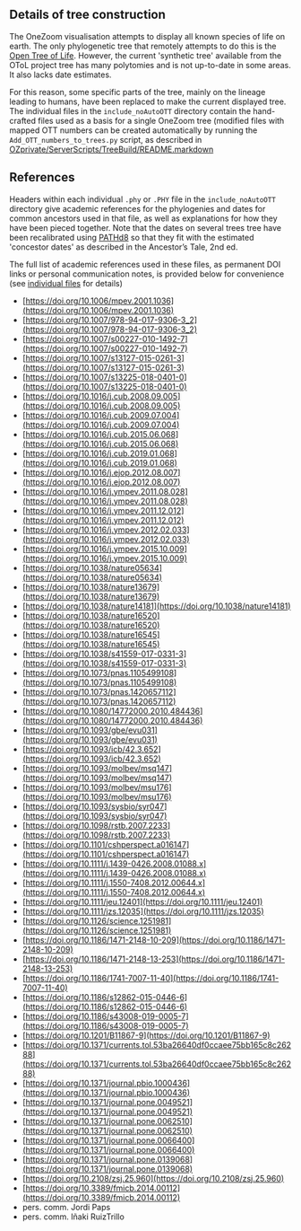 ## Details of tree construction

The OneZoom visualisation attempts to display all known species of life on earth. The only phylogenetic tree that remotely attempts to do this is the [Open Tree of Life](https://tree.opentreeoflife.org). However, the current 'synthetic tree' available from the OToL project tree has many polytomies and is not up-to-date in some areas. It also lacks date estimates.

For this reason, some specific parts of the tree, mainly on the lineage leading to humans, have been replaced to make the current displayed tree. The individual files in the `include_noAutoOTT` directory contain the hand-crafted files used as a basis for a single OneZoom tree (modified files with mapped OTT numbers can be created automatically by running the `Add_OTT_numbers_to_trees.py` script, as described in [OZprivate/ServerScripts/TreeBuild/README.markdown](../../../../../OZprivate/ServerScripts/TreeBuild/README.markdown)

## References

Headers within each individual `.phy` or `.PHY` file in the `include_noAutoOTT` directory give academic references for the phylogenies and dates for common ancestors used in that file, as well as explanations for how they have been pieced together. Note that the dates on several trees tree have been recalibrated using [PATHd8](http://www2.math.su.se/PATHd8/) so that they fit with the estimated 'concestor dates' as described in the Ancestor’s Tale, 2nd ed.

The full list of academic references used in these files, as permanent DOI links or personal communication notes, is provided below for convenience (see [individual files](include_noAutoOTT) for details)

<!-- Note that the text below was obtained by

perl -ne 'print "* [$1]($1)\n" if m|(https://doi\S+)|g' include_noAutoOTT/* | sort | uniq
perl -ne 'print "* $1\n" if m|(pers.\s+comm.\s+\S+\s+\S+)|g' include_noAutoOTT/*

 -->
 
* [https://doi.org/10.1006/mpev.2001.1036](https://doi.org/10.1006/mpev.2001.1036)
* [https://doi.org/10.1007/978-94-017-9306-3_2](https://doi.org/10.1007/978-94-017-9306-3_2)
* [https://doi.org/10.1007/s00227-010-1492-7](https://doi.org/10.1007/s00227-010-1492-7)
* [https://doi.org/10.1007/s13127-015-0261-3](https://doi.org/10.1007/s13127-015-0261-3)
* [https://doi.org/10.1007/s13225-018-0401-0](https://doi.org/10.1007/s13225-018-0401-0)
* [https://doi.org/10.1016/j.cub.2008.09.005](https://doi.org/10.1016/j.cub.2008.09.005)
* [https://doi.org/10.1016/j.cub.2009.07.004](https://doi.org/10.1016/j.cub.2009.07.004)
* [https://doi.org/10.1016/j.cub.2015.06.068](https://doi.org/10.1016/j.cub.2015.06.068)
* [https://doi.org/10.1016/j.cub.2019.01.068](https://doi.org/10.1016/j.cub.2019.01.068)
* [https://doi.org/10.1016/j.ejop.2012.08.007](https://doi.org/10.1016/j.ejop.2012.08.007)
* [https://doi.org/10.1016/j.ympev.2011.08.028](https://doi.org/10.1016/j.ympev.2011.08.028)
* [https://doi.org/10.1016/j.ympev.2011.12.012](https://doi.org/10.1016/j.ympev.2011.12.012)
* [https://doi.org/10.1016/j.ympev.2012.02.033](https://doi.org/10.1016/j.ympev.2012.02.033)
* [https://doi.org/10.1016/j.ympev.2015.10.009](https://doi.org/10.1016/j.ympev.2015.10.009)
* [https://doi.org/10.1038/nature05634](https://doi.org/10.1038/nature05634)
* [https://doi.org/10.1038/nature13679](https://doi.org/10.1038/nature13679)
* [https://doi.org/10.1038/nature14181](https://doi.org/10.1038/nature14181)
* [https://doi.org/10.1038/nature16520](https://doi.org/10.1038/nature16520)
* [https://doi.org/10.1038/nature16545](https://doi.org/10.1038/nature16545)
* [https://doi.org/10.1038/s41559-017-0331-3](https://doi.org/10.1038/s41559-017-0331-3)
* [https://doi.org/10.1073/pnas.1105499108](https://doi.org/10.1073/pnas.1105499108)
* [https://doi.org/10.1073/pnas.1420657112](https://doi.org/10.1073/pnas.1420657112)
* [https://doi.org/10.1080/14772000.2010.484436](https://doi.org/10.1080/14772000.2010.484436)
* [https://doi.org/10.1093/gbe/evu031](https://doi.org/10.1093/gbe/evu031)
* [https://doi.org/10.1093/icb/42.3.652](https://doi.org/10.1093/icb/42.3.652)
* [https://doi.org/10.1093/molbev/msq147](https://doi.org/10.1093/molbev/msq147)
* [https://doi.org/10.1093/molbev/msu176](https://doi.org/10.1093/molbev/msu176)
* [https://doi.org/10.1093/sysbio/syr047](https://doi.org/10.1093/sysbio/syr047)
* [https://doi.org/10.1098/rstb.2007.2233](https://doi.org/10.1098/rstb.2007.2233)
* [https://doi.org/10.1101/cshperspect.a016147](https://doi.org/10.1101/cshperspect.a016147)
* [https://doi.org/10.1111/j.1439-0426.2008.01088.x](https://doi.org/10.1111/j.1439-0426.2008.01088.x)
* [https://doi.org/10.1111/j.1550-7408.2012.00644.x](https://doi.org/10.1111/j.1550-7408.2012.00644.x)
* [https://doi.org/10.1111/jeu.12401](https://doi.org/10.1111/jeu.12401)
* [https://doi.org/10.1111/jzs.12035](https://doi.org/10.1111/jzs.12035)
* [https://doi.org/10.1126/science.1251981](https://doi.org/10.1126/science.1251981)
* [https://doi.org/10.1186/1471-2148-10-209](https://doi.org/10.1186/1471-2148-10-209)
* [https://doi.org/10.1186/1471-2148-13-253](https://doi.org/10.1186/1471-2148-13-253)
* [https://doi.org/10.1186/1741-7007-11-40](https://doi.org/10.1186/1741-7007-11-40)
* [https://doi.org/10.1186/s12862-015-0446-6](https://doi.org/10.1186/s12862-015-0446-6)
* [https://doi.org/10.1186/s43008-019-0005-7](https://doi.org/10.1186/s43008-019-0005-7)
* [https://doi.org/10.1201/B11867-9](https://doi.org/10.1201/B11867-9)
* [https://doi.org/10.1371/currents.tol.53ba26640df0ccaee75bb165c8c26288](https://doi.org/10.1371/currents.tol.53ba26640df0ccaee75bb165c8c26288)
* [https://doi.org/10.1371/journal.pbio.1000436](https://doi.org/10.1371/journal.pbio.1000436)
* [https://doi.org/10.1371/journal.pone.0049521](https://doi.org/10.1371/journal.pone.0049521)
* [https://doi.org/10.1371/journal.pone.0062510](https://doi.org/10.1371/journal.pone.0062510)
* [https://doi.org/10.1371/journal.pone.0066400](https://doi.org/10.1371/journal.pone.0066400)
* [https://doi.org/10.1371/journal.pone.0139068](https://doi.org/10.1371/journal.pone.0139068)
* [https://doi.org/10.2108/zsj.25.960](https://doi.org/10.2108/zsj.25.960)
* [https://doi.org/10.3389/fmicb.2014.00112](https://doi.org/10.3389/fmicb.2014.00112)
* pers. comm. Jordi Paps
* pers. comm. Iñaki RuizTrillo
